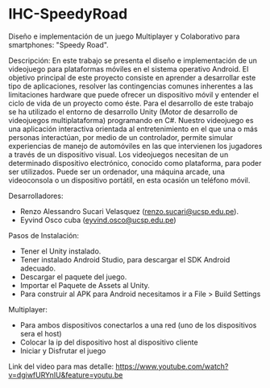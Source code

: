 # IHC-SpeedyRoad
Diseño e implementación de un juego Multiplayer y Colaborativo para smartphones: "Speedy Road".

Descripción:
En este trabajo se presenta el diseño e implementación de un videojuego para plataformas móviles en el sistema operativo Android. El objetivo principal de este proyecto consiste en aprender a desarrollar este tipo de aplicaciones, resolver las contingencias comunes inherentes a las limitaciones hardware que puede ofrecer un dispositivo móvil y entender el ciclo de vida de un proyecto como éste. Para el desarrollo de este trabajo se ha utilizado el entorno de desarrollo Unity (Motor de desarrollo de videojuegos multiplataforma) programando en C#.
Nuestro videojuego es una aplicación interactiva orientada al entretenimiento en el que una o más personas interactúan, por medio de un controlador, permite simular experiencias de manejo de automóviles en las que intervienen los jugadores a través de un dispositivo visual. Los videojuegos necesitan de un determinado dispositivo electrónico, conocido como plataforma, para poder ser utilizados. Puede ser un ordenador, una máquina arcade, una videoconsola o un dispositivo portátil, en esta ocasión un teléfono móvil.


Desarrolladores:

- Renzo Alessandro Sucari Velasquez (renzo.sucari@ucsp.edu.pe).
- Eyvind Osco cuba (eyvind.osco@ucsp.edu.pe)

Pasos de Instalación:

- Tener el Unity instalado.
- Tener instalado Android Studio, para descargar el SDK Android adecuado.
- Descargar el paquete del juego.
- Importar el Paquete de Assets al Unity.
- Para construir al APK para Android necesitamos ir a File > Build Settings

Multiplayer:
- Para ambos dispositivos conectarlos a una red (uno de los dispositivos sera el host)
- Colocar la ip del dispositivo host al dispositivo cliente
- Iniciar y Disfrutar el juego

Link del video para mas detalle:
https://www.youtube.com/watch?v=dgiwfURYnIU&feature=youtu.be